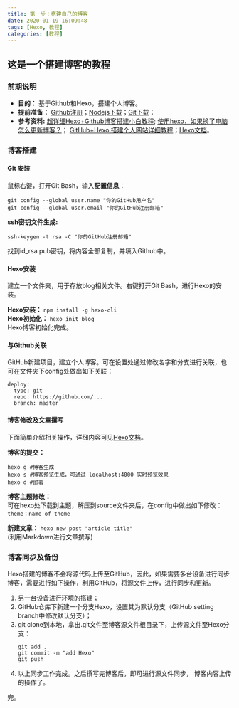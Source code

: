 ```yaml
---
title: 第一步：搭建自己的博客
date: 2020-01-19 16:09:48
tags: [Hexo, 教程]
categories: [教程]
---
```



## 这是一个搭建博客的教程

### 前期说明

+ **目的：** 基于Github和Hexo，搭建个人博客。
+ **提前准备：** [Github注册](https://github.com/)；[Nodejs下载](https://nodejs.org/zh-cn/)；[Git下载](https://git-scm.com/downloads)；
+ **参考资料:** [超详细Hexo+Github博客搭建小白教程](https://zhuanlan.zhihu.com/p/35668237); [使用hexo，如果换了电脑怎么更新博客？](https://www.zhihu.com/question/21193762)； [GitHub+Hexo 搭建个人网站详细教程](https://zhuanlan.zhihu.com/p/26625249)；[Hexo文档](https://hexo.io/zh-cn/docs/)。

### 博客搭建

#### Git 安装

鼠标右键，打开Git Bash，输入**配置信息**：

```
git config --global user.name "你的GitHub用户名"
git config --global user.email "你的GitHub注册邮箱"
```

**ssh密钥文件生成:**

```
ssh-keygen -t rsa -C "你的GitHub注册邮箱"
```

找到id_rsa.pub密钥，将内容全部复制，并填入Github中。

#### Hexo安装

建立一个文件夹，用于存放blog相关文件。右键打开Git Bash，进行Hexo的安装。<br>

**Hexo安装：**  `npm install -g hexo-cli `  
**Hexo初始化：**    `hexo init blog`  
Hexo博客初始化完成。

#### 与Github关联

GitHub新建项目，建立个人博客。可在设置处通过修改名字和分支进行关联，也可在文件夹下config处做出如下关联：
```
deploy:
  type: git
  repo: https://github.com/...
  branch: master
```

#### 博客修改及文章撰写

下面简单介绍相关操作，详细内容可见[Hexo文档](https://hexo.io/zh-cn/docs/)。  

**博客的提交：**

```
hexo g #博客生成
hexo s #博客预览生成，可通过 localhost:4000 实时预览效果
hexo d #部署
```

**博客主题修改：**  
可在hexo处下载到主题，解压到source文件夹后，在config中做出如下修改：`theme：name of theme`

**新建文章：**  `hexo new post "article title"`  
(利用Markdown进行文章撰写)

### 博客同步及备份

Hexo搭建的博客不会将源代码上传至GitHub，因此，如果需要多台设备进行同步博客，需要进行如下操作，利用GitHub，将源文件上传，进行同步和更新。  
1. 另一台设备进行环境的搭建；
2. GitHub仓库下新建一个分支Hexo，设置其为默认分支（GitHub setting branch中修改默认分支）；
3. git clone到本地，拿出.git文件至博客源文件根目录下，上传源文件至Hexo分支：
   ```
   git add .
   git commit -m "add Hexo"
   git push
   ```
4. 以上同步工作完成。之后撰写完博客后，即可进行源文件同步， 博客内容上传的操作了。  

完。











